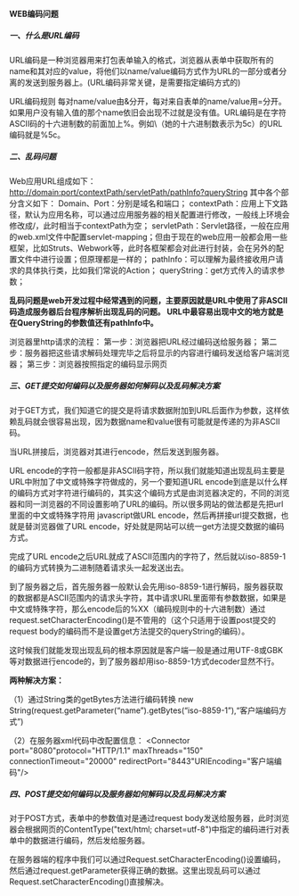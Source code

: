 #### WEB编码问题

##### 一、什么是URL编码

URL编码是一种浏览器用来打包表单输入的格式，浏览器从表单中获取所有的name和其对应的value，将他们以name/value编码方式作为URL的一部分或者分离的发送到服务器上。(URL编码非常关键，是需要指定编码方式的)

URL编码规则
每对name/value由&分开，每对来自表单的name/value用=分开。如果用户没有输入值的那个name依旧会出现不过就是没有值。URL编码是在字符ASCII码的十六进制数的前面加上%。例如\（她的十六进制数表示为5c）的URL编码就是%5c。

##### 二、乱码问题

Web应用URL组成如下：
[http://domain:port/contextPath/servletPath/pathInfo?queryString](http://domainport/)
其中各个部分含义如下：
Domain、Port：分别是域名和端口；
contextPath：应用上下文路径，默认为应用名称，可以通过应用服务器的相关配置进行修改，一般线上环境会修改成/，此时相当于contextPath为空；
servletPath：Servlet路径，一般在应用的web.xml文件中配置servlet-mapping；但由于现在的web应用一般都会用一些框架，比如Struts、Webwork等，此时各框架都会对此进行封装，会在另外的配置文件中进行设置；但原理都是一样的；
pathInfo：可以理解为最终接收用户请求的具体执行类，比如我们常说的Action；
queryString：get方式传入的请求参数；

**乱码问题是web开发过程中经常遇到的问题，主要原因就是URL中使用了非ASCII码造成服务器后台程序解析出现乱码的问题。 URL中最容易出现中文的地方就是在QueryString的参数值还有pathInfo中。**

浏览器里http请求的流程：
第一步：浏览器把URL经过编码送给服务器；
第二步：服务器把这些请求解码处理完毕之后将显示的内容进行编码发送给客户端浏览器；
第三步：浏览器按照指定的编码显示网页

##### 三、GET提交如何编码以及服务器如何解码以及乱码解决方案

对于GET方式，我们知道它的提交是将请求数据附加到URL后面作为参数，这样依赖乱码就会很容易出现，因为数据name和value很有可能就是传递的为非ASCII码。

当URL拼接后，浏览器对其进行encode，然后发送到服务器。

URL encode的字符一般都是非ASCII码字符，所以我们就能知道出现乱码主要是URL中附加了中文或特殊字符做成的，另一个要知道URL encode到底是以什么样的编码方式对字符进行编码的，其实这个编码方式是由浏览器决定的，不同的浏览器和同一浏览器的不同设置影响了URL的编码。所以很多网站的做法都是先把url里面的中文或特殊字符用 javascript做URL encode，然后再拼接url提交数据，也就是替浏览器做了URL encode，好处就是网站可以统一get方法提交数据的编码方式。

完成了URL encode之后URL就成了ASCII范围内的字符了，然后就以iso-8859-1的编码方式转换为二进制随着请求头一起发送出去。

到了服务器之后，首先服务器一般默认会先用iso-8859-1进行解码，服务器获取的数据都是ASCII范围内的请求头字符，其中请求URL里面带有参数数据，如果是中文或特殊字符，那么encode后的%XX（编码规则中的十六进制数）通过request.setCharacterEncoding()是不管用的（这个只适用于设置post提交的request body的编码而不是设置get方法提交的queryString的编码）。

这时候我们就能发现出现乱码的根本原因就是客户端一般是通过用UTF-8或GBK等对数据进行encode的，到了服务器却用iso-8859-1方式decoder显然不行。

**两种解决方案：**

（1）通过String类的getBytes方法进行编码转换
new String(request.getParameter(“name”).getBytes(“iso-8859-1”),“客户端编码方式”)

（2）在服务器xml代码中改配置信息：
<Connector port="8080"protocol="HTTP/1.1" maxThreads="150" connectionTimeout="20000"
redirectPort="8443"URIEncoding="客户端编码"/>

##### 四、POST提交如何编码以及服务器如何解码以及乱码解决方案

对于POST方式，表单中的参数值对是通过request body发送给服务器，此时浏览器会根据网页的ContentType("text/html; charset=utf-8")中指定的编码进行对表单中的数据进行编码，然后发给服务器。

在服务器端的程序中我们可以通过Request.setCharacterEncoding()设置编码，然后通过request.getParameter获得正确的数据。这里出现乱码可以通过Request.setCharacterEncoding()直接解决。